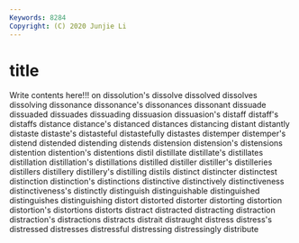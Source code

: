 ```yaml
---
Keywords: 8284
Copyright: (C) 2020 Junjie Li
---
```


# title

Write contents here!!!
on 
dissolution's 
dissolve 
dissolved
dissolves 
dissolving 
dissonance 
dissonance's 
dissonances 
dissonant 
dissuade 
dissuaded 
dissuades 
dissuading
dissuasion 
dissuasion's 
distaff 
distaff's 
distaffs 
distance 
distance's 
distanced 
distances 
distancing
distant 
distantly 
distaste 
distaste's 
distasteful 
distastefully 
distastes 
distemper 
distemper's 
distend
distended 
distending 
distends 
distension 
distension's 
distensions 
distention 
distention's 
distentions 
distil
distillate 
distillate's 
distillates 
distillation 
distillation's 
distillations 
distilled 
distiller 
distiller's 
distilleries
distillers 
distillery 
distillery's 
distilling 
distils 
distinct 
distincter 
distinctest 
distinction 
distinction's
distinctions 
distinctive 
distinctively 
distinctiveness 
distinctiveness's 
distinctly 
distinguish 
distinguishable 
distinguished 
distinguishes
distinguishing 
distort 
distorted 
distorter 
distorting 
distortion 
distortion's 
distortions 
distorts 
distract
distracted 
distracting 
distraction 
distraction's 
distractions 
distracts 
distrait 
distraught 
distress 
distress's
distressed 
distresses 
distressful 
distressing 
distressingly 
distribute 
